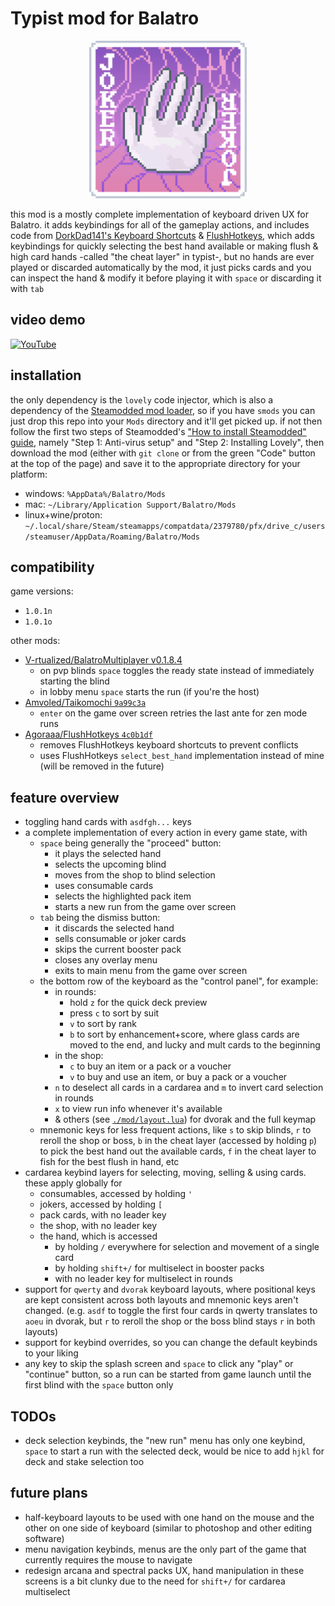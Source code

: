 <!-- markdownlint-disable line-length -->
# Typist mod for Balatro

<p align="center">
  <img src="https://raw.githubusercontent.com/janw4ld/balatro-typist-mod/main/assets/typist-hd.png" alt="Typist logo, a modification of Four Fingers that's square in aspect ratio and has five fingers instead" style="max-width:50%;">
</p>

this mod is a mostly complete implementation of keyboard driven UX for Balatro. it adds keybindings for all of the gameplay actions, and includes code from [DorkDad141's Keyboard Shortcuts](https://github.com/DorkDad141/keyboard-shortcuts) & [FlushHotkeys](https://github.com/Agoraaa/FlushHotkeys), which adds keybindings for quickly selecting the best hand available or making flush & high card hands -called "the cheat layer" in typist-, but no hands are ever played or discarded automatically by the mod, it just picks cards and you can inspect the hand & modify it before playing it with `space` or discarding it with `tab`

## video demo

[![YouTube](http://i.ytimg.com/vi/k2l6-RqTk1c/hqdefault.jpg)](https://www.youtube.com/watch?v=k2l6-RqTk1c)

## installation

the only dependency is the `lovely` code injector, which is also a dependency of the [Steamodded mod loader](https://github.com/Steamodded/smods), so if you have `smods` you can just drop this repo into your `Mods` directory and it'll get picked up. if not then follow the first two steps of Steamodded's ["How to install Steamodded" guide](https://github.com/Steamodded/smods/wiki#how-to-install-steamodded), namely "Step 1: Anti-virus setup" and "Step 2: Installing Lovely", then download the mod (either with `git clone` or from the green "Code" button at the top of the page) and save it to the appropriate directory for your platform:

- windows: `%AppData%/Balatro/Mods`
- mac: `~/Library/Application Support/Balatro/Mods`
- linux+wine/proton: `~/.local/share/Steam/steamapps/compatdata/2379780/pfx/drive_c/users/steamuser/AppData/Roaming/Balatro/Mods`

## compatibility

game versions:

- `1.0.1n`
- `1.0.1o`


other mods:

- [V-rtualized/BalatroMultiplayer v0.1.8.4](https://github.com/V-rtualized/BalatroMultiplayer/releases/tag/0.1.8.4)
  - on pvp blinds `space` toggles the ready state instead of immediately starting the blind
  - in lobby menu `space` starts the run (if you're the host)
- [Amvoled/Taikomochi `9a99c3a`](https://github.com/Amvoled/Taikomochi/tree/9a99c3a12c11573a5a16d9b6c11737307d3d25d8)
  - `enter` on the game over screen retries the last ante for zen mode runs
- [Agoraaa/FlushHotkeys `4c0b1df`](https://github.com/Agoraaa/FlushHotkeys)
  - removes FlushHotkeys keyboard shortcuts to prevent conflicts
  - uses FlushHotkeys `select_best_hand` implementation instead of mine (will be removed in the future)

## feature overview

- toggling hand cards with `asdfgh...` keys
- a complete implementation of every action in every game state, with
  - `space` being generally the "proceed" button:
    - it plays the selected hand
    - selects the upcoming blind
    - moves from the shop to blind selection
    - uses consumable cards
    - selects the highlighted pack item
    - starts a new run from the game over screen
  - `tab` being the dismiss button:
    - it discards the selected hand
    - sells consumable or joker cards
    - skips the current booster pack
    - closes any overlay menu
    - exits to main menu from the game over screen
  - the bottom row of the keyboard as the "control panel", for example:
    - in rounds:
      - hold `z` for the quick deck preview
      - press `c` to sort by suit
      - `v` to sort by rank
      - `b` to sort by enhancement+score, where glass cards are moved to the end, and lucky and mult cards to the beginning
    - in the shop:
      - `c` to buy an item or a pack or a voucher
      - `v` to buy and use an item, or buy a pack or a voucher
    - `n` to deselect all cards in a cardarea and `m` to invert card selection in rounds
    - `x` to view run info whenever it's available
    - & others (see [`./mod/layout.lua`](./mod/layout.lua)) for dvorak and the full keymap
  - mnemonic keys for less frequent actions, like `s` to skip blinds, `r` to reroll the shop or boss, `b` in the cheat layer (accessed by holding `p`) to pick the best hand out the available cards, `f` in the cheat layer to fish for the best flush in hand, etc
- cardarea keybind layers for selecting, moving, selling & using cards. these apply globally for
  - consumables, accessed by holding `'`
  - jokers, accessed by holding `[`
  - pack cards, with no leader key
  - the shop, with no leader key
  - the hand, which is accessed
    - by holding `/` everywhere for selection and movement of a single card
    - by holding `shift+/` for multiselect in booster packs
    - with no leader key for multiselect in rounds
- support for `qwerty` and `dvorak` keyboard layouts, where positional keys are kept consistent across both layouts and mnemonic keys aren't changed. (e.g. `asdf` to toggle the first four cards in qwerty translates to `aoeu` in dvorak, but `r` to reroll the shop or the boss blind stays `r` in both layouts)
- support for keybind overrides, so you can change the default keybinds to your liking
- any key to skip the splash screen and `space` to click any "play" or "continue" button, so a run can be started from game launch until the first blind with the `space` button only

## TODOs

- deck selection keybinds, the "new run" menu has only one keybind, `space` to start a run with the selected deck, would be nice to add `hjkl` for deck and stake selection too

## future plans

- half-keyboard layouts to be used with one hand on the mouse and the other on one side of keyboard (similar to photoshop and other editing software)
- menu navigation keybinds, menus are the only part of the game that currently requires the mouse to navigate
- redesign arcana and spectral packs UX, hand manipulation in these screens is a bit clunky due to the need for `shift+/` for cardarea multiselect
